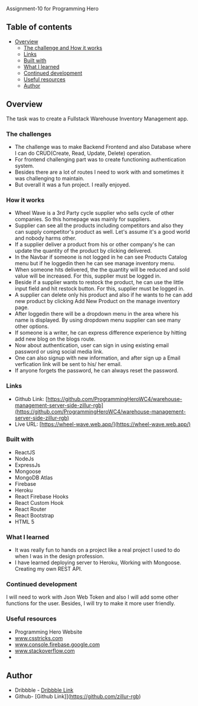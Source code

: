Assignment-10 for Programming Hero

## Table of contents

- [Overview](#overview)
  - [The challenge and How it works](#The-challenge-and-How-it-works)
  - [Links](#links)
  - [Built with](#built-with)
  - [What I learned](#what-i-learned)
  - [Continued development](#continued-development)
  - [Useful resources](#useful-resources)
  - [Author](#author)

## Overview

The task was to create a Fullstack Warehouse Inventory Management app.

### The challenges

- The challenge was to make Backend Frontend and also Database where I can do CRUD(Create, Read, Update, Delete) operation.
- For frontend challenging part was to create functioning authentication system.
- Besides there are a lot of routes I need to work with and sometimes it was challenging to maintain.
- But overall it was a fun project. I really enjoyed.

### How it works

- Wheel Wave is a 3rd Party cycle supplier who sells cycle of other companies. So this homepage was mainly for suppliers.
- Supplier can see all the products including competitors and also they can supply competitor's product as well. Let's assume it's a good world and nobody harms other.
- If a supplier deliver a product from his or other company's he can update the quantity of the product by clicking delivered.
- In the Navbar if someone is not logged in he can see Products Catalog menu but if he loggedin then he can see manage inventory menu.
- When someone hits delivered, the the quantity will be reduced and sold value will be increased. For this, supplier must be logged in.
- Beside if a supplier wants to restock the product, he can use the little input field and hit restock button. For this, supplier must be logged in.
- A supplier can delete only his product and also if he wants to he can add new product by clicking Add New Product on the manage inventory page.
- After loggedin there will be a dropdown menu in the area where his name is displayed. By using dropdown menu supplier can see many other options.
- If someone is a writer, he can express difference experience by hitting add new blog on the blogs route.
- Now about authentication, user can sign in using existing email password or using social media link.
- One can also signup with new information, and after sign up a Email verfication link will be sent to his/ her email.
- If anyone forgets the password, he can always reset the password.

### Links

- Github Link: [https://github.com/ProgrammingHeroWC4/warehouse-management-server-side-zillur-rgb](https://github.com/ProgrammingHeroWC4/warehouse-management-server-side-zillur-rgb)
- Live URL: [https://wheel-wave.web.app/](https://wheel-wave.web.app/)

### Built with

- ReactJS
- NodeJs
- ExpressJs
- Mongoose
- MongoDB Atlas
- Firebase
- Heroku
- React Firebase Hooks
- React Custom Hook
- React Router
- React Bootstrap
- HTML 5

### What I learned

- It was really fun to hands on a project like a real project I used to do when I was in the design profession.
- I have learned deploying server to Heroku, Working with Mongoose. Creating my own REST API.

### Continued development

I will need to work with Json Web Token and also I will add some other functions for the user. Besides, I will try to make it more user friendly.

### Useful resources

- Programming Hero Website
- www.csstricks.com
- www.console.firebase.google.com
- www.stackoverflow.com
-

## Author

- Dribbble - [Dribbble Link](https://dribbble.com/zillur-rgb)
- Github- [Github Link]](https://github.com/zillur-rgb)
